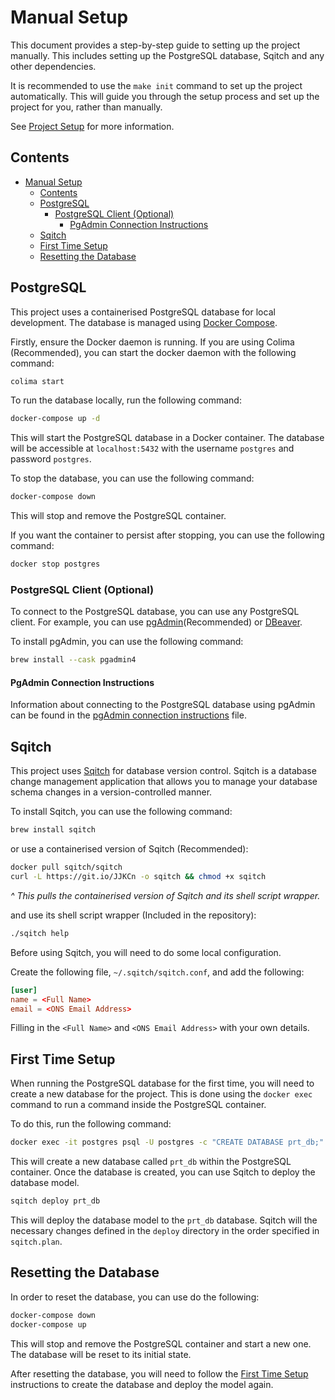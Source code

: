 # Manual Setup

This document provides a step-by-step guide to setting up the project manually. This includes setting up the PostgreSQL database, Sqitch and any other dependencies.

It is recommended to use the `make init` command to set up the project automatically. This will guide you through the setup process and set up the project for you, rather than manually.

See [Project Setup](../README.md#project-setup) for more information.

## Contents

- [Manual Setup](#manual-setup)
  - [Contents](#contents)
  - [PostgreSQL](#postgresql)
    - [PostgreSQL Client (Optional)](#postgresql-client-optional)
      - [PgAdmin Connection Instructions](#pgadmin-connection-instructions)
  - [Sqitch](#sqitch)
  - [First Time Setup](#first-time-setup)
  - [Resetting the Database](#resetting-the-database)

## PostgreSQL

This project uses a containerised PostgreSQL database for local development. The database is managed using [Docker Compose](https://docs.docker.com/compose/).

Firstly, ensure the Docker daemon is running. If you are using Colima (Recommended), you can start the docker daemon with the following command:

```bash
colima start
```

To run the database locally, run the following command:

```bash
docker-compose up -d
```

This will start the PostgreSQL database in a Docker container. The database will be accessible at `localhost:5432` with the username `postgres` and password `postgres`.

To stop the database, you can use the following command:

```bash
docker-compose down
```

This will stop and remove the PostgreSQL container.

If you want the container to persist after stopping, you can use the following command:

```bash
docker stop postgres
```

### PostgreSQL Client (Optional)

To connect to the PostgreSQL database, you can use any PostgreSQL client. For example, you can use [pgAdmin](https://www.pgadmin.org/)(Recommended) or [DBeaver](https://dbeaver.io/).

To install pgAdmin, you can use the following command:

```bash
brew install --cask pgadmin4
```

#### PgAdmin Connection Instructions

Information about connecting to the PostgreSQL database using pgAdmin can be found in the [pgAdmin connection instructions](./docs/pgadmin_connection_instructions.md) file.

## Sqitch

This project uses [Sqitch](https://sqitch.org/) for database version control. Sqitch is a database change management application that allows you to manage your database schema changes in a version-controlled manner.

To install Sqitch, you can use the following command:

```bash
brew install sqitch
```

or use a containerised version of Sqitch (Recommended):

```bash
docker pull sqitch/sqitch
curl -L https://git.io/JJKCn -o sqitch && chmod +x sqitch
```

*^ This pulls the containerised version of Sqitch and its shell script wrapper.*

and use its shell script wrapper (Included in the repository):

```bash
./sqitch help
```

Before using Sqitch, you will need to do some local configuration.

Create the following file, `~/.sqitch/sqitch.conf`, and add the following:

```conf
[user]
name = <Full Name>
email = <ONS Email Address>
```

Filling in the `<Full Name>` and `<ONS Email Address>` with your own details.

## First Time Setup

When running the PostgreSQL database for the first time, you will need to create a new database for the project. This is done using the `docker exec` command to run a command inside the PostgreSQL container.

To do this, run the following command:

```bash
docker exec -it postgres psql -U postgres -c "CREATE DATABASE prt_db;"
```

This will create a new database called `prt_db` within the PostgreSQL container.
Once the database is created, you can use Sqitch to deploy the database model.

```bash
sqitch deploy prt_db
```

This will deploy the database model to the `prt_db` database. Sqitch will the necessary changes defined in the `deploy` directory in the order specified in `sqitch.plan`.

## Resetting the Database

In order to reset the database, you can use do the following:

```bash
docker-compose down
docker-compose up
```

This will stop and remove the PostgreSQL container and start a new one. The database will be reset to its initial state.

After resetting the database, you will need to follow the [First Time Setup](#first-time-setup) instructions to create the database and deploy the model again.
